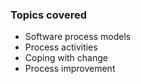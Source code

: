 ### Topics covered

- Software process models
- Process activities
- Coping with change
- Process improvement
